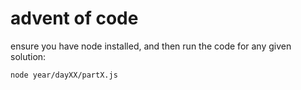 # advent of code

ensure you have node installed, and then run the code for any given solution:

```
node year/dayXX/partX.js
```
